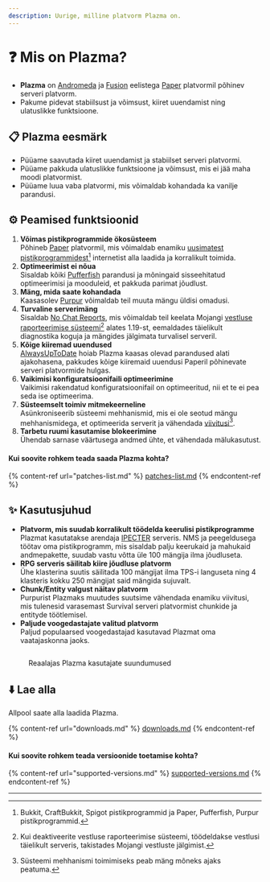 ```yaml
---
description: Uurige, milline platvorm Plazma on.
---
```


# ❓ Mis on Plazma?

- **Plazma** on [Andromeda](https://github.com/EarendelArchived/Andromeda) ja [Fusion](https://github.com/RuinedTechnologyUnify/Fusion) eelistega [Paper](https://github.com/PaperMC/Paper) platvormil põhinev serveri platvorm.
- Pakume pidevat stabiilsust ja võimsust, kiiret uuendamist ning ulatuslikke funktsioone.

## 📋 Plazma eesmärk <a href="#id-1" id="id-1"></a>

- Püüame saavutada kiiret uuendamist ja stabiilset serveri platvormi.
- Püüame pakkuda ulatuslikke funktsioone ja võimsust, mis ei jää maha moodi platvormist.
- Püüame luua vaba platvormi, mis võimaldab kohandada ka vanilje parandusi.

## ⚙️ Peamised funktsioonid <a href="#id-2" id="id-2"></a>

1. **Võimas pistikprogrammide ökosüsteem**\
   Põhineb [Paper](https://github.com/PaperMC/Paper) platvormil, mis võimaldab enamiku [uusimatest pistikprogrammidest](#user-content-fn-1)[^1] internetist alla laadida ja korralikult toimida.
2. **Optimeerimist ei nõua**\
   Sisaldab kõiki [Pufferfish](https://github.com/pufferfish-gg/Pufferfish) parandusi ja mõningaid sisseehitatud optimeerimisi ja mooduleid, et pakkuda parimat jõudlust.
3. **Mäng, mida saate kohandada**\
   Kaasasolev [Purpur](https://github.com/PurpurMC/Purpur) võimaldab teil muuta mängu üldisi omadusi.
4. **Turvaline serverimäng**\
   Sisaldab [No Chat Reports](https://github.com/Aizistral-Studios/No-Chat-Reports), mis võimaldab teil keelata Mojangi [vestluse raporteerimise süsteemi](#user-content-fn-3)[^3] alates 1.19-st, eemaldades täielikult diagnostika koguja ja mängides jälgimata turvalisel serveril.
5. **Kõige kiiremad uuendused**\
   [AlwaysUpToDate](https://github.com/PlazmaMC/AlwaysUpToDate) hoiab Plazma kaasas olevad parandused alati ajakohasena, pakkudes kõige kiiremaid uuendusi Paperil põhinevate serveri platvormide hulgas.
6. **Vaikimisi konfiguratsioonifaili optimeerimine**\
   Vaikimisi rakendatud konfiguratsioonifail on optimeeritud, nii et te ei pea seda ise optimeerima.
7. **Süsteemselt toimiv mitmekeerneline**\
   Asünkroniseerib süsteemi mehhanismid, mis ei ole seotud mängu mehhanismidega, et optimeerida serverit ja vähendada [viivitusi](#user-content-fn-4)[^4].
8. **Tarbetu ruumi kasutamise blokeerimine**\
   Ühendab sarnase väärtusega andmed ühte, et vähendada mälukasutust.

#### Kui soovite rohkem teada saada Plazma kohta? <a href="#etc-1" id="etc-1"></a>

{% content-ref url="patches-list.md" %}
[patches-list.md](patches-list.md)
{% endcontent-ref %}

## ✨ Kasutusjuhud <a href="#id-3" id="id-3"></a>

- **Platvorm, mis suudab korralikult töödelda keerulisi pistikprogramme**\
  Plazmat kasutatakse arendaja [IPECTER](https://github.com/IPECTER) serveris. NMS ja peegeldusega töötav oma pistikprogramm, mis sisaldab palju keerukaid ja mahukaid andmepakette, suudab vastu võtta üle 100 mängija ilma jõudluseta.
- **RPG serveris säilitab kiire jõudluse platvorm**\
  Ühe klasterina suutis säilitada 100 mängijat ilma TPS-i languseta ning 4 klasteris kokku 250 mängijat said mängida sujuvalt.
- **Chunk/Entity valgust näitav platvorm**\
  Purpurist Plazmaks muutudes suutsime vähendada enamiku viivitusi, mis tulenesid varasemast Survival serveri platvormist chunkide ja entityde töötlemisel.
- **Paljude voogedastajate valitud platvorm**\
  Paljud populaarsed voogedastajad kasutavad Plazmat oma vaatajaskonna jaoks.

<figure>
   <img src="https://badge.plazmamc.org/internal/bstats" alt="">
   
   <figcaption><p>Reaalajas Plazma kasutajate suundumused</p></figcaption>
</figure>

## ⬇️ Lae alla

Allpool saate alla laadida Plazma.

{% content-ref url="downloads.md" %}
[downloads.md](downloads.md)
{% endcontent-ref %}

#### Kui soovite rohkem teada versioonide toetamise kohta?

{% content-ref url="supported-versions.md" %}
[supported-versions.md](supported-versions.md)
{% endcontent-ref %}

***

[^1]: Bukkit, CraftBukkit, Spigot pistikprogrammid ja Paper, Pufferfish, Purpur pistikprogrammid.

[^2]: Allpool Microsoft Corporation.

[^3]: Kui deaktiveerite vestluse raporteerimise süsteemi, töödeldakse vestlusi täielikult serveris, takistades Mojangi vestluste jälgimist.

[^4]: Süsteemi mehhanismi toimimiseks peab mäng mõneks ajaks peatuma.
